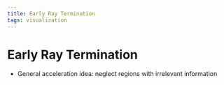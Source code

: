```yaml
---
title: Early Ray Termination
tags: visualization
---
```


# Early Ray Termination
- General acceleration idea: neglect regions with irrelevant information


































